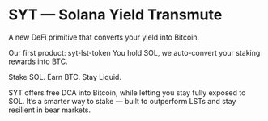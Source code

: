 # SYT — Solana Yield Transmute

A new DeFi primitive that converts your yield into Bitcoin.

Our first product: syt-lst-token
You hold SOL, we auto-convert your staking rewards into BTC.

Stake SOL. Earn BTC. Stay Liquid.

SYT offers free DCA into Bitcoin, while letting you stay fully exposed to SOL.
It’s a smarter way to stake — built to outperform LSTs and stay resilient in bear markets.


